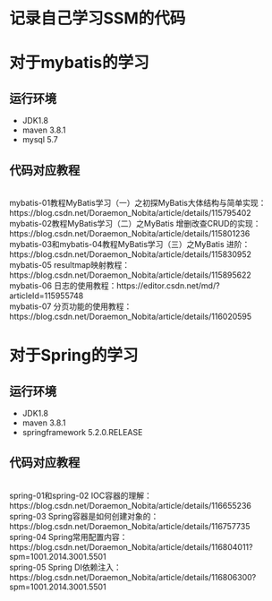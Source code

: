 # 记录自己学习SSM的代码
# 对于mybatis的学习
## 运行环境
* JDK1.8
* maven 3.8.1
* mysql 5.7
## 代码对应教程
<br>
mybatis-01教程MyBatis学习（一）之初探MyBatis大体结构与简单实现：https://blog.csdn.net/Doraemon_Nobita/article/details/115795402
<br>
mybatis-02教程MyBatis学习（二）之MyBatis 增删改查CRUD的实现：https://blog.csdn.net/Doraemon_Nobita/article/details/115801236
<br>
mybatis-03和mybatis-04教程MyBatis学习（三）之MyBatis 进阶：https://blog.csdn.net/Doraemon_Nobita/article/details/115830952
<br>
mybatis-05 resultmap映射教程：https://blog.csdn.net/Doraemon_Nobita/article/details/115895622
<br>
mybatis-06 日志的使用教程：https://editor.csdn.net/md/?articleId=115955748
<br>
mybatis-07 分页功能的使用教程：https://blog.csdn.net/Doraemon_Nobita/article/details/116020595

# 对于Spring的学习
## 运行环境
* JDK1.8
* maven 3.8.1
* springframework 5.2.0.RELEASE

## 代码对应教程
<br>
spring-01和spring-02 IOC容器的理解：https://blog.csdn.net/Doraemon_Nobita/article/details/116655236
<br>
spring-03 Spring容器是如何创建对象的：https://blog.csdn.net/Doraemon_Nobita/article/details/116757735
<br>
spring-04 Spring常用配置内容：https://blog.csdn.net/Doraemon_Nobita/article/details/116804011?spm=1001.2014.3001.5501
<br>
spring-05 Spring DI依赖注入：https://blog.csdn.net/Doraemon_Nobita/article/details/116806300?spm=1001.2014.3001.5501
